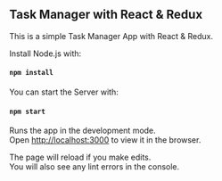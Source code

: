 
## Task Manager with React & Redux

This is a simple Task Manager App with React & Redux.

Install Node.js with: 

#### `npm install`

You can start the Server with:

#### `npm start`

Runs the app in the development mode.<br />
Open [http://localhost:3000](http://localhost:3000) to view it in the browser.

The page will reload if you make edits.<br />
You will also see any lint errors in the console.
